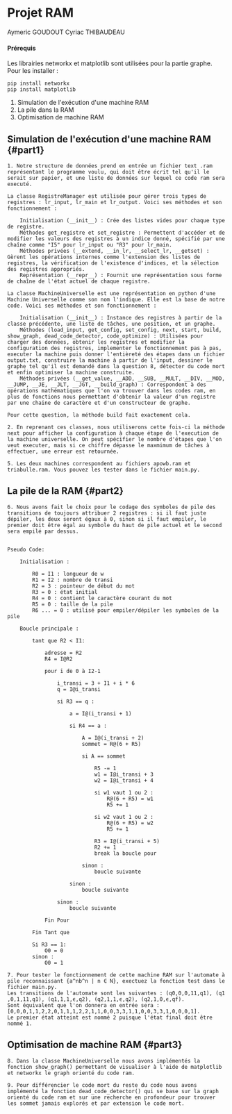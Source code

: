 # Projet RAM
Aymeric GOUDOUT
Cyriac THIBAUDEAU

#### Prérequis
Les librairies networkx et matplotlib sont utilisées pour la partie graphe. Pour les installer :
```
pip install networkx
pip install matplotlib
```

1. Simulation de l'exécution d'une machine RAM 
2. La pile dans la RAM
3. Optimisation de machine RAM

## Simulation de l'exécution d'une machine RAM {#part1}

    1. Notre structure de données prend en entrée un fichier text .ram représentant le programme voulu, qui doit être écrit tel qu'il le serait sur papier, et une liste de données sur lequel ce code ram sera executé.

    La classe RegistreManager est utilisée pour gérer trois types de registres : lr_input, lr_main et lr_output. Voici ses méthodes et son fonctionnement :

        Initialisation (__init__) : Crée des listes vides pour chaque type de registre.
        Méthodes get_registre et set_registre : Permettent d'accéder et de modifier les valeurs des registres à un indice donné, spécifié par une chaîne comme "I5" pour lr_input ou "R3" pour lr_main.
        Méthodes privées (__extend, __in_lr, __select_lr, __getset) : Gèrent les opérations internes comme l'extension des listes de registres, la vérification de l'existence d'indices, et la sélection des registres appropriés.
        Représentation (__repr__) : Fournit une représentation sous forme de chaîne de l'état actuel de chaque registre.

    La classe MachineUniverselle est une représentation en python d'une Machine Universelle comme son nom l'indique. Elle est la base de notre code. Voici ses méthodes et son fonctionnement :

        Initialisation (__init__) : Instance des registres à partir de la classe précédente, une liste de tâches, une position, et un graphe.
        Méthodes (load_input, get_config, set_config, next, start, build, show_graph, dead_code_detector, code_optimize) : Utilisées pour charger des données, obtenir les registres et modifier la configuration des registres, implementer le fonctionnement pas à pas, executer la machine puis donner l'entièreté des étapes dans un fichier output.txt, construire la machine à partir de l'input, dessiner le graphe tel qu'il est demandé dans la question 8, détecter du code mort et enfin optimiser la machine construite.
        Méthodes privées (__get_value, __ADD, __SUB, __MULT, __DIV, __MOD, __JUMP, __JE, __JLT, __JGT, __build_graph) : Correspondent à des opérations mathématiques que l'on va trouver dans les codes ram, en plus de fonctions nous permettant d'obtenir la valeur d'un registre par une chaine de caractère et d'un constructeur de graphe. 

    Pour cette question, la méthode build fait exactement cela.

    2. En reprenant ces classes, nous utiliserons cette fois-ci la méthode next pour afficher la configuration à chaque étape de l'execution de la machine universelle. On peut spécifier le nombre d'étapes que l'on veut executer, mais si ce chiffre dépasse le maxmimum de tâches à effectuer, une erreur est retournée.

    5. Les deux machines correspondent au fichiers apowb.ram et triabulle.ram. Vous pouvez les tester dans le fichier main.py. 


## La pile de la RAM {#part2}

    6. Nous avons fait le choix pour le codage des symboles de pile des transitions de toujours attribuer 2 registres : si il faut juste dépiler, les deux seront égaux à 0, sinon si il faut empiler, le premier doit être égal au symbole du haut de pile actuel et le second sera empilé par dessus.
    
    
    Pseudo Code:

        Initialisation : 

            R0 = I1 : longueur de w
            R1 = I2 : nombre de transi
            R2 = 3 : pointeur de début du mot
            R3 = 0 : état initial
            R4 = 0 : contient le caractère courant du mot
            R5 = 0 : taille de la pile
            R6 ... = 0 : utilisé pour empiler/dépiler les symboles de la pile

        Boucle principale :

            tant que R2 < I1:

                adresse = R2
                R4 = I@R2

                pour i de 0 à I2-1

                    i_transi = 3 + I1 + i * 6
                    q = I@i_transi

                    si R3 == q :

                        a = I@(i_transi + 1)

                        si R4 == a :

                            A = I@(i_transi + 2)
                            sommet = R@(6 + R5)

                            si A == sommet

                                R5 -= 1
                                w1 = I@i_transi + 3
                                w2 = I@i_transi + 4

                                si w1 vaut 1 ou 2 :
                                    R@(6 + R5) = w1
                                    R5 += 1

                                si w2 vaut 1 ou 2 :
                                    R@(6 + R5) = w2
                                    R5 += 1
                                
                                R3 = I@(i_transi + 5)
                                R2 += 1
                                break la boucle pour
                            
                            sinon :
                                boucle suivante

                        sinon :
                            boucle suivante

                    sinon : 
                        boucle suivante

                Fin Pour

            Fin Tant que

            Si R3 == 1:
                O0 = 0
            sinon :
                O0 = 1

    7. Pour tester le fonctionnement de cette machine RAM sur l'automate à pile reconnaissant {a^nb^n | n ∈ N}, exectuez la fonction test dans le fichier main.py.
    Les transitions de l'automate sont les suivantes : (q0​,0,0,11,q1​), (q1​,0,1,11,q1​), (q1​,1,1,ϵ,q2​), (q2​,1,1,ϵ,q2​), (q2​,1,0,ϵ,qf​).
    Sont équivalent que l'on donnera en entrée sera : [0,0,0,1,1,2,2,0,1,1,1,2,2,1,1,0,0,3,3,1,1,0,0,3,3,1,0,0,0,1].
    Le premier état atteint est nommé 2 puisque l'état final doit être nommé 1.

## Optimisation de machine RAM {#part3}

    8. Dans la classe MachineUniverselle nous avons implémentés la fonction show_graph() permettant de visualiser à l'aide de matplotlib et networkx le graph orienté du code ram.

    9. Pour différencier le code mort du reste du code nous avons implémenté la fonction dead_code_detector() qui se base sur la graph orienté du code ram et sur une recherche en profondeur pour trouver les sommet jamais explorés et par extension le code mort. 

